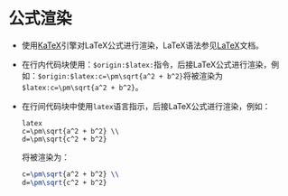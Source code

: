 公式渲染
==

* 使用[KaTeX](https://katex.org/)引擎对LaTeX公式进行渲染，LaTeX语法参见[LaTeX](https://www.latex-project.org/help/documentation/)文档。
* 在行内代码块使用：`$origin:$latex:`指令，后接LaTeX公式进行渲染，例如：`$origin:$latex:c=\pm\sqrt{a^2 + b^2}`将被渲染为`$latex:c=\pm\sqrt{a^2 + b^2}`。
* 在行间代码块中使用`latex`语言指示，后接LaTeX公式进行渲染，例如：

	```origin
	latex
	c=\pm\sqrt{a^2 + b^2} \\
	d=\pm\sqrt{c^2 + b^2}
	```

	将被渲染为：

	```latex
	c=\pm\sqrt{a^2 + b^2} \\
	d=\pm\sqrt{c^2 + b^2}
	```
